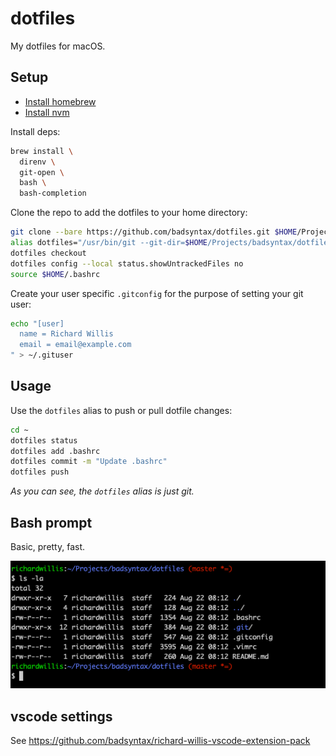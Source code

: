 # dotfiles

My dotfiles for macOS.

## Setup

- [Install homebrew](https://brew.sh/)
- [Install nvm](https://github.com/nvm-sh/nvm)

Install deps:

```bash
brew install \
  direnv \
  git-open \
  bash \
  bash-completion
```

Clone the repo to add the dotfiles to your home directory:

```bash
git clone --bare https://github.com/badsyntax/dotfiles.git $HOME/Projects/badsyntax/dotfiles
alias dotfiles="/usr/bin/git --git-dir=$HOME/Projects/badsyntax/dotfiles/ --work-tree=$HOME"
dotfiles checkout
dotfiles config --local status.showUntrackedFiles no
source $HOME/.bashrc
```

Create your user specific `.gitconfig` for the purpose of setting your git user:

```bash
echo "[user]
  name = Richard Willis
  email = email@example.com
" > ~/.gituser
```

## Usage

Use the `dotfiles` alias to push or pull dotfile changes:

```bash
cd ~
dotfiles status
dotfiles add .bashrc
dotfiles commit -m "Update .bashrc"
dotfiles push
```

_As you can see, the `dotfiles` alias is just git._

## Bash prompt

Basic, pretty, fast.

![screenshot](/.dotfiles/screenshots/prompt.png)

## vscode settings

See https://github.com/badsyntax/richard-willis-vscode-extension-pack
